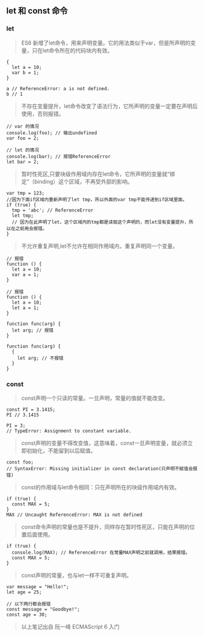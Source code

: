 ## let 和 const 命令

### let

> ES6 新增了let命令，用来声明变量。它的用法类似于var，但是所声明的变量，只在let命令所在的代码块内有效。
```
{
  let a = 10;
  var b = 1;
}

a // ReferenceError: a is not defined.
b // 1
```
> 不存在变量提升，let命令改变了语法行为，它所声明的变量一定要在声明后使用，否则报错。
```
// var 的情况
console.log(foo); // 输出undefined
var foo = 2;

// let 的情况
console.log(bar); // 报错ReferenceError
let bar = 2;
```
> 暂时性死区,只要块级作用域内存在let命令，它所声明的变量就“绑定”（binding）这个区域，不再受外部的影响。
```
var tmp = 123;
//因为下面if区域内重新声明了let tmp，所以外面的var tmp不能传递到if区域里面。
if (true) {
  tmp = 'abc'; // ReferenceError
  let tmp;
  // 因为在此声明了let，这个区域内的tmp都是读取这个声明的，而let没有变量提升，所以在之前用会报错。
}
```
> 不允许重复声明,let不允许在相同作用域内，重复声明同一个变量。
```
// 报错
function () {
  let a = 10;
  var a = 1;
}

// 报错
function () {
  let a = 10;
  let a = 1;
}

function func(arg) {
  let arg; // 报错
}

function func(arg) {
  {
    let arg; // 不报错
  }
}
```

### const

> const声明一个只读的常量。一旦声明，常量的值就不能改变。
```
const PI = 3.1415;
PI // 3.1415

PI = 3;
// TypeError: Assignment to constant variable.
```
> const声明的变量不得改变值，这意味着，const一旦声明变量，就必须立即初始化，不能留到以后赋值。
```
const foo;
// SyntaxError: Missing initializer in const declaration(只声明不赋值会报错)
```
> const的作用域与let命令相同：只在声明所在的块级作用域内有效。
```
if (true) {
  const MAX = 5;
}
MAX // Uncaught ReferenceError: MAX is not defined
```
> const命令声明的常量也是不提升，同样存在暂时性死区，只能在声明的位置后面使用。
```
if (true) {
  console.log(MAX); // ReferenceError 在常量MAX声明之前就调用，结果报错。
  const MAX = 5;
}
```
> const声明的常量，也与let一样不可重复声明。
```
var message = "Hello!";
let age = 25;

// 以下两行都会报错
const message = "Goodbye!";
const age = 30;
```
> 以上笔记出自 阮一峰 ECMAScript 6 入门
